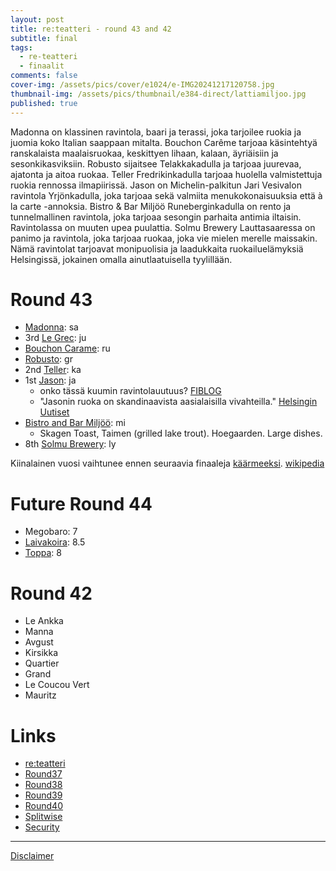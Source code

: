 ```yaml
---
layout: post
title: re:teatteri - round 43 and 42
subtitle: final
tags:
  - re-teatteri
  - finaalit
comments: false
cover-img: /assets/pics/cover/e1024/e-IMG20241217120758.jpg
thumbnail-img: /assets/pics/thumbnail/e384-direct/lattiamiljoo.jpg
published: true
---
```


 Madonna on klassinen ravintola, baari ja terassi, joka tarjoilee ruokia ja juomia koko Italian saappaan mitalta. Bouchon Carême tarjoaa käsintehtyä ranskalaista maalaisruokaa, keskittyen lihaan, kalaan, äyriäisiin ja sesonkikasviksiin. 
 Robusto sijaitsee Telakkakadulla ja tarjoaa juurevaa, ajatonta ja aitoa ruokaa. Teller Fredrikinkadulla tarjoaa huolella valmistettuja ruokia rennossa ilmapiirissä. Jason on Michelin-palkitun Jari Vesivalon ravintola Yrjönkadulla, joka tarjoaa sekä valmiita menukokonaisuuksia että à la carte -annoksia. Bistro & Bar Miljöö Runeberginkadulla on rento ja tunnelmallinen ravintola, joka tarjoaa sesongin parhaita antimia iltaisin. Ravintolassa on muuten upea puulattia. Solmu Brewery Lauttasaaressa on panimo ja ravintola, joka tarjoaa ruokaa, joka vie mielen merelle maissakin. Nämä ravintolat tarjoavat monipuolisia ja laadukkaita ruokailuelämyksiä Helsingissä, jokainen omalla ainutlaatuisella tyylillään.

# Round 43

- [Madonna](https://www.madonnarestaurant.fi/): sa
- 3rd [Le Grec](https://legrec.fi/): ju
- [Bouchon Carame](https://bouchoncareme.fi/): ru
- [Robusto](https://robusto.fi/): gr
- 2nd [Teller](https://www.ravintolateller.fi/): ka
- 1st [Jason](https://www.ravintolajason.fi/): ja
    - onko tässä kuumin ravintolauutuus? [FIBLOG](https://fiblog.dinnerbooking.com/kaupunkioppaat/helsinki/huippuravintola-helsingissa-onko-tassa-kuumin-ravintolauutuus/)
    - "Jasonin ruoka on skandinaavista aasialaisilla vivahteilla." [Helsingin Uutiset](https://www.helsinginuutiset.fi/paikalliset/8027819)
- [Bistro and Bar Miljöö](https://bistromiljoo.fi/): mi
  - Skagen Toast, Taimen (grilled lake trout). Hoegaarden. Large dishes.
- 8th [Solmu Brewery](https://www.solmubrewery.com/): ly

Kiinalainen vuosi vaihtunee ennen seuraavia finaaleja [käärmeeksi](https://anna.fi/horoskoopit/kiinalainen-horoskooppi/kiinalaiset-horoskooppimerkit-kaarme). [wikipedia](https://fi.wikipedia.org/wiki/Kiinalainen_horoskooppi)

# Future Round 44

- Megobaro: 7
- [Laivakoira](https://ravintolalaivakoira.fi/): 8.5
- [Toppa](https://toppa.fi/): 8

# Round 42

- Le Ankka
- Manna
- Avgust
- Kirsikka
- Quartier
- Grand
- Le Coucou Vert
- Mauritz

# Links

- [re:teatteri](https://talonendm.github.io/reteatteri/)
- [Round37](https://talonendm.github.io/2022-05-13-finaalit37/)
- [Round38](https://talonendm.github.io/2022-11-11-finaalit38/)
- [Round39](https://talonendm.github.io/2023-04-15-finaalit39/)
- [Round40](https://talonendm.github.io/2023-10-14-finaalit40/)
- [Splitwise](https://secure.splitwise.com/login)
- [Security](https://talonendm.github.io/security)

---

[Disclaimer](https://talonendm.github.io/disclaimer)